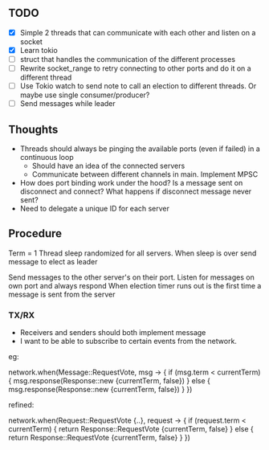 ## TODO
- [x] Simple 2 threads that can communicate with each other and listen on a socket
- [x] Learn tokio
- [ ] struct that handles the communication of the different processes
- [ ] Rewrite socket_range to retry connecting to other ports and do it on a different thread
- [ ] Use Tokio watch to send note to call an election to different threads. Or maybe use single consumer/producer?
- [ ] Send messages while leader

## Thoughts
- Threads should always be pinging the available ports (even if failed) in a continuous loop
  - Should have an idea of the connected servers
  - Communicate between different channels in main. Implement MPSC
- How does port binding work under the hood? Is a message sent on disconnect and connect? What happens if disconnect message never sent?
- Need to delegate a unique ID for each server

## Procedure
Term = 1
Thread sleep randomized for all servers. When sleep is over send message to elect as leader

Send messages to the other server's on their port. Listen for messages on own port and always respond
When election timer runs out is the first time a message is sent from the server

### TX/RX
- Receivers and senders should both implement message
- I want to be able to subscribe to certain events from the network.

eg:

network.when(Message::RequestVote, msg -> {
  if (msg.term < currentTerm) {
    msg.response(Response::new {currentTerm, false})
  }
  else {
    msg.response(Response::new {currentTerm, false})
  }
})

refined:

network.when(Request::RequestVote {..}, request -> {
  if (request.term < currentTerm) {
    return Response::RequestVote {currentTerm, false}
  }
  else {
    return Response::RequestVote {currentTerm, false}
  }
})